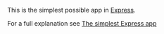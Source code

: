 This is the simplest possible app in [Express](https://expressjs.com/).

For a full explanation see [The simplest Express app](https://regbrain.com/article/simplest-express-app)
